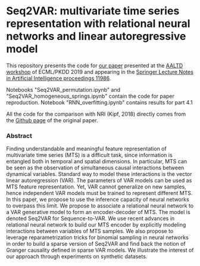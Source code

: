 # Seq2VAR: multivariate time series representation with relational neural networks and linear autoregressive model
This repository presents the code for [our paper](https://hal.telecom-paristech.fr/hal-02293239) presented at the [AALTD workshop](https://project.inria.fr/aaltd19/accepted-papers/) of ECML/PKDD 2019 and appearing in the [Springer Lecture Notes in Artificial Intelligence proceedings 11986](https://www.springer.com/gp/book/9783030390976).

Notebooks "Seq2VAR_permutation.ipynb" and "Seq2VAR_homogeneous_springs.ipynb" contain the code for paper reproduction. Notebook "RNN_overfitting.ipynb" contains results for part 4.1

All the code for the comparison with NRI (Kipf, 2018) directly comes from the [Github page](https://github.com/ethanfetaya/NRI) of the original paper. 

### Abstract

Finding understandable and meaningful feature representation of multivariate time series (MTS) is a difficult task, since information is entangled both in temporal and spatial dimensions. In particular, MTS can be seen as the observation of simultaneous causal interactions between dynamical variables. Standard way to model these interactions is the vector linear autoregression (VAR). The parameters of VAR models can be used as MTS feature representation. Yet, VAR cannot generalize on new samples, hence  independent VAR models must be trained to represent different MTS. In this paper, we propose to use the inference capacity of neural networks to overpass this limit. We propose to associate a relational neural network to a VAR generative model to form an encoder-decoder of MTS. The model is denoted Seq2VAR for Sequence-to-VAR. We use recent advances in relational neural network to build our MTS encoder by explicitly modeling interactions between variables of MTS samples. We also propose to leverage reparametrization tricks for binomial sampling in neural networks in order to build a sparse version of Seq2VAR and find back the notion of Granger causality defined in sparse VAR models. We illustrate the interest of our approach through experiments on synthetic datasets.

